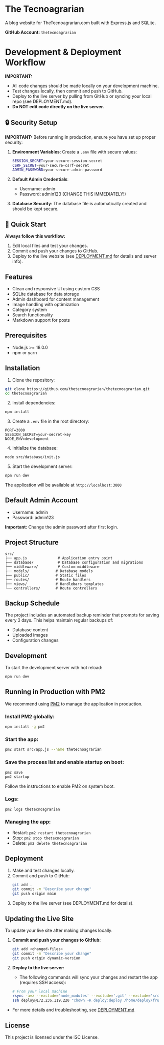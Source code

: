 # The Tecnoagrarian

A blog website for TheTecnoagrarian.com built with Express.js and SQLite.

**GitHub Account:** `thetecnoagrarian`

# Development & Deployment Workflow

**IMPORTANT:**
- All code changes should be made locally on your development machine.
- Test changes locally, then commit and push to GitHub.
- Deploy to the live server by pulling from GitHub or syncing your local repo (see DEPLOYMENT.md).
- **Do NOT edit code directly on the live server.**

## 🔒 Security Setup

**IMPORTANT:** Before running in production, ensure you have set up proper security:

1. **Environment Variables**: Create a `.env` file with secure values:
   ```bash
   SESSION_SECRET=your-secure-session-secret
   CSRF_SECRET=your-secure-csrf-secret
   ADMIN_PASSWORD=your-secure-admin-password
   ```

2. **Default Admin Credentials**: 
   - Username: admin
   - Password: admin123 (CHANGE THIS IMMEDIATELY!)

3. **Database Security**: The database file is automatically created and should be kept secure.

## 🚀 Quick Start

**Always follow this workflow:**
1. Edit local files and test your changes.
2. Commit and push your changes to GitHub.
3. Deploy to the live website (see [DEPLOYMENT.md](./DEPLOYMENT.md) for details and server info).

## Features

- Clean and responsive UI using custom CSS
- SQLite database for data storage
- Admin dashboard for content management
- Image handling with optimization
- Category system
- Search functionality
- Markdown support for posts

## Prerequisites

- Node.js >= 18.0.0
- npm or yarn

## Installation

1. Clone the repository:

```bash
git clone https://github.com/thetecnoagrarian/thetecnoagrarian.git
cd thetecnoagrarian
```

2. Install dependencies:

```bash
npm install
```

3. Create a `.env` file in the root directory:

```env
PORT=3000
SESSION_SECRET=your-secret-key
NODE_ENV=development
```

4. Initialize the database:

```bash
node src/database/init.js
```

5. Start the development server:

```bash
npm run dev
```

The application will be available at `http://localhost:3000`

## Default Admin Account

- Username: admin
- Password: admin123

**Important:** Change the admin password after first login.

## Project Structure

```
src/
├── app.js              # Application entry point
├── database/           # Database configuration and migrations
├── middleware/         # Custom middleware
├── models/            # Database models
├── public/            # Static files
├── routes/            # Route handlers
├── views/             # Handlebars templates
└── controllers/       # Route controllers
```

## Backup Schedule

The project includes an automated backup reminder that prompts for saving every 3 days. This helps maintain regular backups of:

- Database content
- Uploaded images
- Configuration changes

## Development

To start the development server with hot reload:

```bash
npm run dev
```

## Running in Production with PM2

We recommend using [PM2](https://pm2.keymetrics.io/) to manage the application in production.

### Install PM2 globally:
```sh
npm install -g pm2
```

### Start the app:
```sh
pm2 start src/app.js --name thetecnoagrarian
```

### Save the process list and enable startup on boot:
```sh
pm2 save
pm2 startup
```
Follow the instructions to enable PM2 on system boot.

### Logs:
```sh
pm2 logs thetecnoagrarian
```

### Managing the app:
- Restart: `pm2 restart thetecnoagrarian`
- Stop: `pm2 stop thetecnoagrarian`
- Delete: `pm2 delete thetecnoagrarian`

## Deployment

1. Make and test changes locally.
2. Commit and push to GitHub:
   ```sh
   git add .
   git commit -m "Describe your change"
   git push origin main
   ```
3. Deploy to the live server (see DEPLOYMENT.md for details).

## Updating the Live Site

To update your live site after making changes locally:

1. **Commit and push your changes to GitHub:**
   ```sh
   git add <changed-files>
   git commit -m "Describe your change"
   git push origin dynamic-version
   ```

2. **Deploy to the live server:**
   - The following commands will sync your changes and restart the app (requires SSH access):
   ```sh
   # From your local machine
   rsync -avz --exclude='node_modules' --exclude='.git' --exclude='src/database' --exclude='src/public/uploads' src/ deploy@172.236.119.220:/home/deploy/fruitionforestgarden/src/
   ssh deploy@172.236.119.220 "chown -R deploy:deploy /home/deploy/fruitionforestgarden/src/ && sudo -u deploy bash -c 'cd /home/deploy/fruitionforestgarden && pm2 restart fruitionforestgarden'"
   ```

- For more details and troubleshooting, see [DEPLOYMENT.md](./DEPLOYMENT.md).

## License

This project is licensed under the ISC License.
